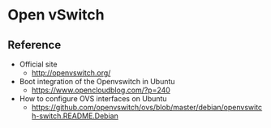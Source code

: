 # Open vSwitch

## Reference
- Official site
  - http://openvswitch.org/
- Boot integration of the Openvswitch in Ubuntu
  - https://www.opencloudblog.com/?p=240
- How to configure OVS interfaces on Ubuntu
  - https://github.com/openvswitch/ovs/blob/master/debian/openvswitch-switch.README.Debian
